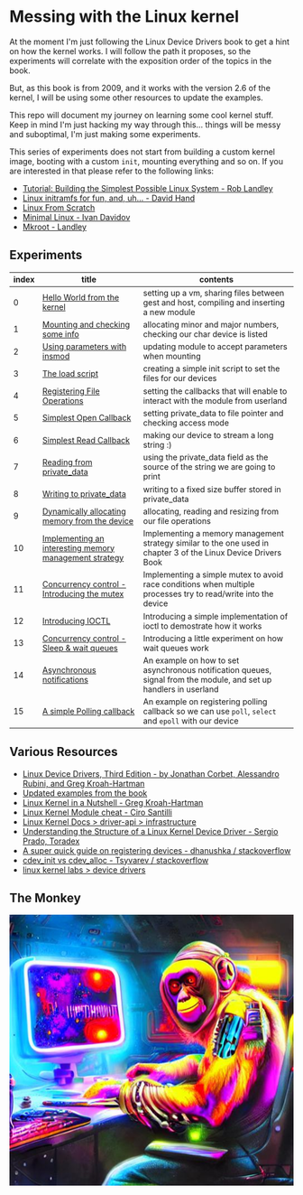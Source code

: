 # Messing with the Linux kernel

At the moment I'm just following the Linux Device Drivers book to get a hint on how the kernel works. I will follow the path it proposes, so the experiments will correlate with the exposition order of the topics in the book.

But, as this book is from 2009, and it works with the version 2.6 of the kernel, I will be using some other resources to update the examples.

This repo will document my journey on learning some cool kernel stuff.
Keep in mind I'm just hacking my way through this... things will be messy and suboptimal, I'm just making some experiments.

This series of experiments does not start from building a custom kernel image, booting with a custom `init`, mounting everything and so on. If you are interested in that please refer to the following links:

- [Tutorial: Building the Simplest Possible Linux System - Rob Landley](https://www.youtube.com/watch?v=Sk9TatW9ino)
- [Linux initramfs for fun, and, uh... - David Hand](https://www.youtube.com/watch?v=KQjRnuwb7is)
- [Linux From Scratch](https://www.linuxfromscratch.org/)
- [Minimal Linux - Ivan Davidov](https://github.com/ivandavidov/minimal/)
- [Mkroot - Landley](https://github.com/landley/mkroot)

## Experiments

| index | title                                                                                  | contents                                                                                                           |
| ----- | -------------------------------------------------------------------------------------- | ------------------------------------------------------------------------------------------------------------------ |
| 0     | [Hello World from the kernel](./00_hello_world/)                                       | setting up a vm, sharing files between gest and host, compiling and inserting a new module                         |
| 1     | [Mounting and checking some info](./01_mounting_and_checking/)                         | allocating minor and major numbers, checking our char device is listed                                             |
| 2     | [Using parameters with insmod](./02_insmod_parameters/)                                | updating module to accept parameters when mounting                                                                 |
| 3     | [The load script](./03_load_script/)                                                   | creating a simple init script to set the files for our devices                                                     |
| 4     | [Registering File Operations](./04_registering_file_operations/)                       | setting the callbacks that will enable to interact with the module from userland                                   |
| 5     | [Simplest Open Callback](./05_simplest_open_fop/)                                      | setting private_data to file pointer and checking access mode                                                      |
| 6     | [Simplest Read Callback](./06_simplest_read_fop/)                                      | making our device to stream a long string :)                                                                       |
| 7     | [Reading from private_data](./07_reading_from_private_data/)                           | using the private_data field as the source of the string we are going to print                                     |
| 8     | [Writing to private_data](./08_write_fop/)                                             | writing to a fixed size buffer stored in private_data                                                              |
| 9     | [Dynamically allocating memory from the device](./09_dynamically_allocating_a_buffer/) | allocating, reading and resizing from our file operations                                                          |
| 10    | [Implementing an interesting memory management strategy](./10_simple_pagination/)      | Implementing a memory management strategy similar to the one used in chapter 3 of the Linux Device Drivers Book    |
| 11    | [Concurrency control - Introducing the mutex](./11_introducing_the_mutex/)             | Implementing a simple mutex to avoid race conditions when multiple processes try to read/write into the device     |
| 12    | [Introducing IOCTL](./12_adding_ioctl/)                                                | Introducing a simple implementation of ioctl to demostrate how it works                                            |
| 13    | [Concurrency control - Sleep & wait queues](./13_sleepy_example/)                      | Introducing a little experiment on how wait queues work                                                            |
| 14    | [Asynchronous notifications](./14_async_notifications/)                                | An example on how to set asynchronous notification queues, signal from the module, and set up handlers in userland |
| 15    | [A simple Polling callback](./15_polling/)                                             | An example on registering polling callback so we can use `poll`, `select` and `epoll` with our device              |

## Various Resources

- [Linux Device Drivers, Third Edition - by Jonathan Corbet, Alessandro Rubini, and Greg Kroah-Hartman](https://lwn.net/Kernel/LDD3)
- [Updated examples from the book](https://github.com/martinezjavier/ldd3)
- [Linux Kernel in a Nutshell - Greg Kroah-Hartman](http://www.kroah.com/lkn/)
- [Linux Kernel Module cheat - Ciro Santilli](https://cirosantilli.com/linux-kernel-module-cheat/)
- [Linux Kernel Docs > driver-api > infrastructure](https://www.kernel.org/doc/html/latest/driver-api/infrastructure.html)
- [Understanding the Structure of a Linux Kernel Device Driver - Sergio Prado, Toradex](https://www.youtube.com/watch?v=pIUTaMKq0Xc)
- [A super quick guide on registering devices - dhanushka / stackoverflow ](https://stackoverflow.com/a/48837481/11280510)
- [cdev_init vs cdev_alloc - Tsyvarev / stackoverflow](https://stackoverflow.com/questions/70004545/cdev-alloc-vs-cdev-init)
- [linux kernel labs > device drivers](https://linux-kernel-labs.github.io/refs/heads/master/labs/device_drivers.html)

## The Monkey

![The Monkey](the_monke.jpg)
